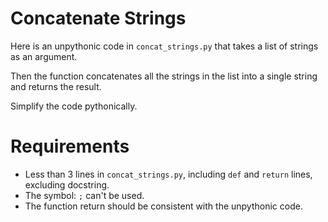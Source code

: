 # Concatenate Strings

Here is an unpythonic code in `concat_strings.py` that takes a list of strings as an argument.

Then the function concatenates all the strings in the list into a single string and returns the result.

Simplify the code pythonically.

# Requirements

- Less than 3 lines in `concat_strings.py`, including `def` and `return` lines, excluding docstring.
- The symbol: `;` can't be used.
- The function return should be consistent with the unpythonic code.
